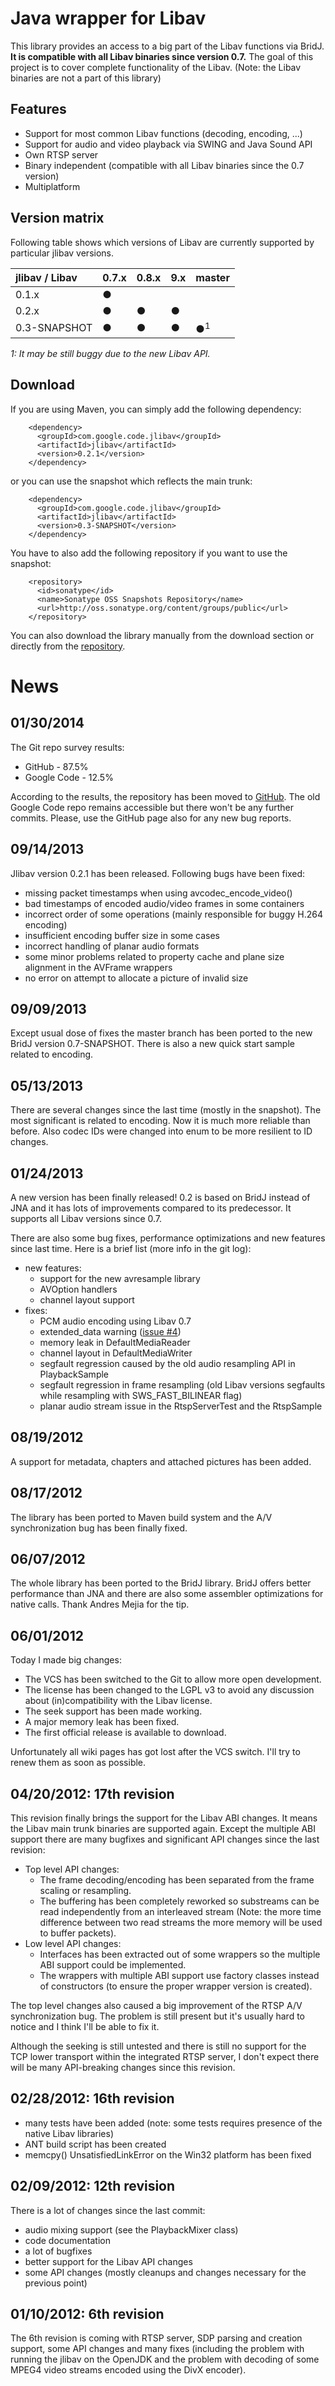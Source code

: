 # Java wrapper for Libav #

This library provides an access to a big part of the Libav functions via BridJ. **It is compatible with all Libav binaries since version 0.7.** The goal of this project is to cover complete functionality of the Libav. (Note: the Libav binaries are not a part of this library)

## Features ##
  * Support for most common Libav functions (decoding, encoding, ...)
  * Support for audio and video playback via SWING and Java Sound API
  * Own RTSP server
  * Binary independent (compatible with all Libav binaries since the 0.7 version)
  * Multiplatform

## Version matrix ##
Following table shows which versions of Libav are currently supported by particular jlibav versions.

| **jlibav / Libav** | 0.7.x | 0.8.x | 9.x | master |
|:-------------------|:------|:------|:----|:-------|
| 0.1.x              | ●     |       |     |        |
| 0.2.x              | ●     | ●     | ●   |        |
| 0.3-SNAPSHOT       | ●     | ●     | ●   | ●<sup>1</sup> |

_1: It may be still buggy due to the new Libav API._

## Download ##

If you are using Maven, you can simply add the following dependency:

```
    <dependency>
      <groupId>com.google.code.jlibav</groupId>
      <artifactId>jlibav</artifactId>
      <version>0.2.1</version>
    </dependency>
```

or you can use the snapshot which reflects the main trunk:

```
    <dependency>
      <groupId>com.google.code.jlibav</groupId>
      <artifactId>jlibav</artifactId>
      <version>0.3-SNAPSHOT</version>
    </dependency>
```

You have to also add the following repository if you want to use the snapshot:

```
    <repository>
      <id>sonatype</id>
      <name>Sonatype OSS Snapshots Repository</name>
      <url>http://oss.sonatype.org/content/groups/public</url>
    </repository>
```

You can also download the library manually from the download section or directly from the [repository](https://oss.sonatype.org/content/groups/public/com/google/code/jlibav/jlibav/).

# News #

## 01/30/2014 ##

The Git repo survey results:
  * GitHub - 87.5%
  * Google Code - 12.5%

According to the results, the repository has been moved to [GitHub](https://github.com/operutka/jlibav). The old Google Code repo remains accessible but there won't be any further commits. Please, use the GitHub page also for any new bug reports.

## 09/14/2013 ##

Jlibav version 0.2.1 has been released. Following bugs have been fixed:
  * missing packet timestamps when using avcodec\_encode\_video()
  * bad timestamps of encoded audio/video frames in some containers
  * incorrect order of some operations (mainly responsible for buggy H.264 encoding)
  * insufficient encoding buffer size in some cases
  * incorrect handling of planar audio formats
  * some minor problems related to property cache and plane size alignment in the AVFrame wrappers
  * no error on attempt to allocate a picture of invalid size

## 09/09/2013 ##

Except usual dose of fixes the master branch has been ported to the new BridJ version 0.7-SNAPSHOT. There is also a new quick start sample related to encoding.

## 05/13/2013 ##

There are several changes since the last time (mostly in the snapshot). The most significant is related to encoding. Now it is much more reliable than before. Also codec IDs were changed into enum to be more resilient to ID changes.

## 01/24/2013 ##

A new version has been finally released! 0.2 is based on BridJ instead of JNA and it has lots of improvements compared to its predecessor. It supports all Libav versions since 0.7.

There are also some bug fixes, performance optimizations and new features since last time. Here is a brief list (more info in the git log):
  * new features:
    * support for the new avresample library
    * AVOption handlers
    * channel layout support
  * fixes:
    * PCM audio encoding using Libav 0.7
    * extended\_data warning ([issue #4](https://code.google.com/p/jlibav/issues/detail?id=#4))
    * memory leak in DefaultMediaReader
    * channel layout in DefaultMediaWriter
    * segfault regression caused by the old audio resampling API in PlaybackSample
    * segfault regression in frame resampling (old Libav versions segfaults while resampling with SWS\_FAST\_BILINEAR flag)
    * planar audio stream issue in the RtspServerTest and the RtspSample


## 08/19/2012 ##

A support for metadata, chapters and attached pictures has been added.

## 08/17/2012 ##

The library has been ported to Maven build system and the A/V synchronization bug has been finally fixed.

## 06/07/2012 ##

The whole library has been ported to the BridJ library. BridJ offers better performance  than JNA and there are also some assembler optimizations for native calls. Thank Andres Mejia for the tip.

## 06/01/2012 ##
Today I made big changes:
  * The VCS has been switched to the Git to allow more open development.
  * The license has been changed to the LGPL v3 to avoid any discussion about (in)compatibility with the Libav license.
  * The seek support has been made working.
  * A major memory leak has been fixed.
  * The first official release is available to download.

Unfortunately all wiki pages has got lost after the VCS switch. I'll try to renew them as soon as possible.

## 04/20/2012: 17th revision ##
This revision finally brings the support for the Libav ABI changes. It means the Libav main trunk binaries are supported again. Except the multiple ABI support there are many bugfixes and significant API changes since the last revision:
  * Top level API changes:
    * The frame decoding/encoding has been separated from the frame scaling or resampling.
    * The buffering has been completely reworked so substreams can be read independently from an interleaved stream (Note: the more time difference between two read streams the more memory will be used to buffer packets).
  * Low level API changes:
    * Interfaces has been extracted out of some wrappers so the multiple ABI support could be implemented.
    * The wrappers with multiple ABI support use factory classes instead of constructors (to ensure the proper wrapper version is created).

The top level changes also caused a big improvement of the RTSP A/V synchronization bug. The problem is still present but it's usually hard to notice and I think I'll be able to fix it.

Although the seeking is still untested and there is still no support for the TCP lower transport within the integrated RTSP server, I don't expect there will be many API-breaking changes since this revision.

## 02/28/2012: 16th revision ##
  * many tests have been added (note: some tests requires presence of the native Libav libraries)
  * ANT build script has been created
  * memcpy() UnsatisfiedLinkError on the Win32 platform has been fixed

## 02/09/2012: 12th revision ##
There is a lot of changes since the last commit:
  * audio mixing support (see the PlaybackMixer class)
  * code documentation
  * a lot of bugfixes
  * better support for the Libav API changes
  * some API changes (mostly cleanups and changes necessary for the previous point)

## 01/10/2012: 6th revision ##
The 6th revision is coming with RTSP server, SDP parsing and creation support, some API changes and many fixes (including the problem with running the jlibav on the OpenJDK and the problem with decoding of some MPEG4 video streams encoded using the DivX encoder).